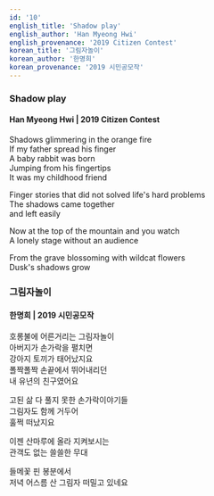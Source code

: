 ```yaml
---
id: '10'
english_title: 'Shadow play'
english_author: 'Han Myeong Hwi'
english_provenance: '2019 Citizen Contest'
korean_title: '그림자놀이'
korean_author: '한명희'
korean_provenance: '2019 시민공모작'
---
```


### Shadow play

#### Han Myeong Hwi | 2019 Citizen Contest

Shadows glimmering in the orange fire\
If my father spread his finger\
A baby rabbit was born\
Jumping from his fingertips\
It was my childhood friend

Finger stories that did not solved life's hard problems\
The shadows came together\
and left easily

Now at the top of the mountain and you watch\
A lonely stage without an audience

From the grave blossoming with wildcat flowers\
Dusk's shadows grow

### 그림자놀이

#### 한명희 | 2019 시민공모작

호롱불에 어른거리는 그림자놀이\
아버지가 손가락을 펼치면\
강아지 토끼가 태어났지요\
폴짝폴짝 손끝에서 뛰어내리던\
내 유년의 친구였어요

고된 삶 다 풀지 못한 손가락이야기들\
그림자도 함께 거두어\
훌쩍 떠났지요

이젠 산마루에 올라 지켜보시는\
관객도 없는 쓸쓸한 무대

들메꽃 핀 봉분에서\
저녁 어스름 산 그림자 떠밀고 있네요

